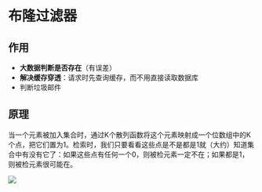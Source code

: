 # 布隆过滤器

## 作用

- **大数据判断是否存在**（有误差）
- **解决缓存穿透**：请求时先查询缓存，而不用直接读取数据库
- 判断垃圾邮件

## 原理

当一个元素被加入集合时，通过K个散列函数将这个元素映射成一个位数组中的K个点，把它们置为1。检索时，我们只要看看这些点是不是都是1就（大约）知道集合中有没有它了：如果这些点有任何一个0，则被检元素一定不在；如果都是1，则被检元素很可能在。

![](https://camo.githubusercontent.com/949709b45458511977ed137ae5dfb6fd915252be/68747470733a2f2f696d61676573323031382e636e626c6f67732e636f6d2f626c6f672f3734303539312f3230313830362f3734303539312d32303138303632333138333034353538362d3639323637333837352e6a7067)